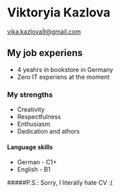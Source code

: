 # Viktoryia Kazlova
vika.kazlova9@gmail.com
## My job experiens
* 4 yeahrs in bookstore in Germany
* Zero IT experiens at the moment
### My strengths
* Creativity
* Respectfulness
* Enthusiasm
* Dedication and athors
#### Language skills
* German - C1+
* English - B1

#####P.S.: Sorry, I literally hate CV :( 
